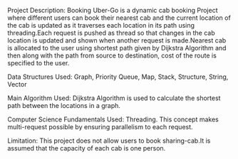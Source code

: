 Project Description:
Booking Uber-Go is a dynamic cab booking Project where different users can book their nearest cab and the current location of the cab is updated as it traverses each location in its path using threading.Each request is pushed as thread so that changes in the cab location is updated and shown when another request is made.Nearest cab is allocated to the user using shortest path given by Dijkstra Algorithm and then along with the path from source to destination, cost of the route is specified to the user.

Data Structures Used:
Graph,
Priority Queue,
Map,
Stack,
Structure,
String,
Vector

Main Algorithm Used:
Dijkstra Algorithm is used to calculate the shortest path between the locations in a graph.

Computer Science Fundamentals Used:
Threading. This concept makes multi-request possible by ensuring parallelism to each request.

Limitation:
This project does not allow users to book sharing-cab.It is assumed that the capacity of each cab is one person.
